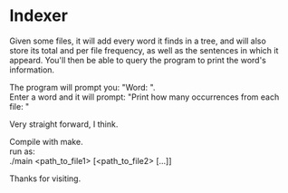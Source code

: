 # Indexer
Given some files, it will add every word it finds in a tree, and will also  
store its total and per file frequency, as well as the sentences in which it  
appeard. You'll then be able to query the program to print the word's information.  

The program will prompt you: "Word: ".  
Enter a word and it will prompt: "Print how many occurrences from each file: "  

Very straight forward, I think.   
  
Compile with make.  
run as:  
./main <path_to_file1> [<path_to_file2> [...]]  

Thanks for visiting.  
